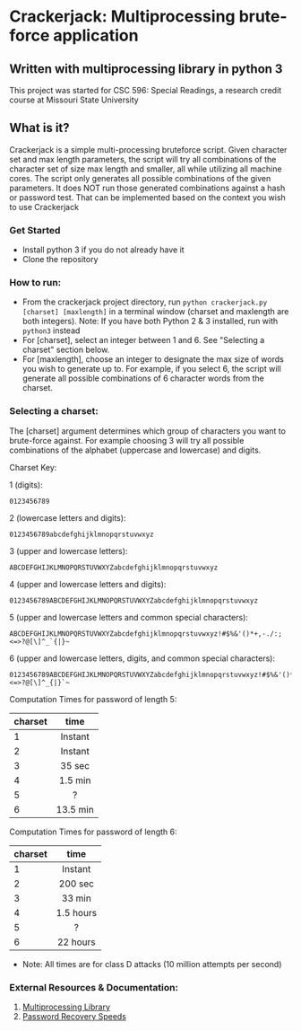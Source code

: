 # Crackerjack: Multiprocessing brute-force application
## Written with multiprocessing library in python 3 

This project was started for CSC 596: Special Readings, a research credit course at Missouri State University

## What is it?

Crackerjack is a simple multi-processing bruteforce script. Given character set and max length parameters, the script will try all combinations of the character set of size max length and smaller, all while utilizing all machine cores. The script only generates all possible combinations of the given parameters. It does NOT run those generated combinations against a hash or password test. That can be implemented based on the context you wish to use Crackerjack


### Get Started 
- Install python 3 if you do not already have it
- Clone the repository 


### How to run:
- From the crackerjack project directory, run
		`python crackerjack.py [charset] [maxlength]`
  in a terminal window (charset and maxlength are both integers).
  Note: If you have both Python 2 & 3 installed, run with `python3` instead
- For [charset], select an integer between 1 and 6. See "Selecting a charset" section below. 
- For [maxlength], choose an integer to designate the max size of words you wish to generate up to. For example, if you select 6, the script will generate all possible combinations of 6 character words from the charset.

### Selecting a charset:
The [charset] argument determines which group of characters you want to brute-force against. For example choosing 3 will try all possible combinations of the alphabet (uppercase and lowercase) and digits.

Charset Key:
 
1 (digits):
```
0123456789
```
 
2 (lowercase letters and digits):
```
0123456789abcdefghijklmnopqrstuvwxyz
```

3 (upper and lowercase letters):
```
ABCDEFGHIJKLMNOPQRSTUVWXYZabcdefghijklmnopqrstuvwxyz
```

4 (upper and lowercase letters and digits):
```
0123456789ABCDEFGHIJKLMNOPQRSTUVWXYZabcdefghijklmnopqrstuvwxyz
```

5 (upper and lowercase letters and common special characters):
```
ABCDEFGHIJKLMNOPQRSTUVWXYZabcdefghijklmnopqrstuvwxyz!#$%&'()*+,-./:;<=>?@[\]^_`{|}~
```

6 (upper and lowercase letters, digits, and common special characters):
```
0123456789ABCDEFGHIJKLMNOPQRSTUVWXYZabcdefghijklmnopqrstuvwxyz!#$%&'()*+,-./:;<=>?@[\]^_{|}`~
```


Computation Times for password of length 5:

| charset       | time          | 
| ------------- |:-------------:|
| 1             | Instant       |
| 2             | Instant       |
| 3             | 35 sec        |
| 4             | 1.5 min       |
| 5             | ?             |
| 6             | 13.5 min      |

Computation Times for password of length 6:

| charset       | time          | 
| ------------- |:-------------:|
| 1             | Instant       |
| 2             | 200 sec       |
| 3             | 33 min        |
| 4             | 1.5 hours     |
| 5             | ?             |
| 6             | 22 hours      |

* Note: All times are for class D attacks (10 million attempts per second)

  
### External Resources & Documentation:

1. [Multiprocessing Library](https://docs.python.org/3/library/multiprocessing.html)
2. [Password Recovery Speeds](https://web.archive.org/web/20161016135654/http://www.lockdown.co.uk/?pg=combi&s=articles)

